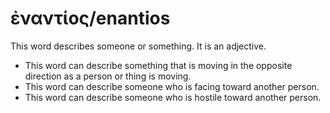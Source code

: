 # ἐναντίος/enantios
This word describes someone or something. It is an adjective.
* This word can describe something that is moving in the opposite direction as a person or thing is moving.
* This word can describe someone who is facing toward another person.
* This word can describe someone who is hostile toward another person.
